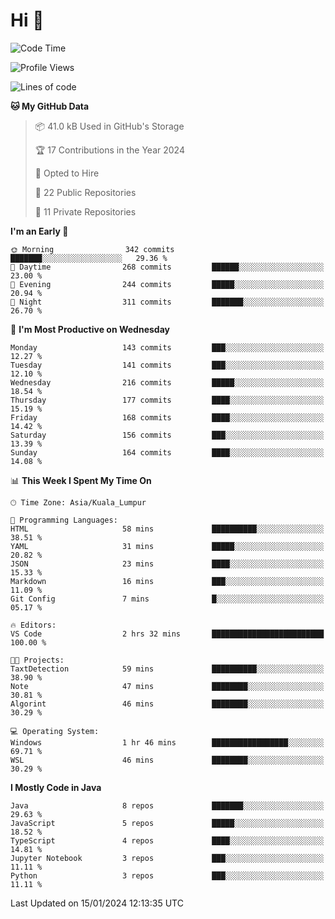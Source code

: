 <h1>Hi 👋</h1>

<!--START_SECTION:waka-->
![Code Time](http://img.shields.io/badge/Code%20Time-467%20hrs%2041%20mins-blue)

![Profile Views](http://img.shields.io/badge/Profile%20Views-3-blue)

![Lines of code](https://img.shields.io/badge/From%20Hello%20World%20I%27ve%20Written-1.2%20million%20lines%20of%20code-blue)

**🐱 My GitHub Data** 

> 📦 41.0 kB Used in GitHub's Storage 
 > 
> 🏆 17 Contributions in the Year 2024
 > 
> 💼 Opted to Hire
 > 
> 📜 22 Public Repositories 
 > 
> 🔑 11 Private Repositories 
 > 
**I'm an Early 🐤** 

```text
🌞 Morning                342 commits         ███████░░░░░░░░░░░░░░░░░░   29.36 % 
🌆 Daytime                268 commits         ██████░░░░░░░░░░░░░░░░░░░   23.00 % 
🌃 Evening                244 commits         █████░░░░░░░░░░░░░░░░░░░░   20.94 % 
🌙 Night                  311 commits         ███████░░░░░░░░░░░░░░░░░░   26.70 % 
```
📅 **I'm Most Productive on Wednesday** 

```text
Monday                   143 commits         ███░░░░░░░░░░░░░░░░░░░░░░   12.27 % 
Tuesday                  141 commits         ███░░░░░░░░░░░░░░░░░░░░░░   12.10 % 
Wednesday                216 commits         █████░░░░░░░░░░░░░░░░░░░░   18.54 % 
Thursday                 177 commits         ████░░░░░░░░░░░░░░░░░░░░░   15.19 % 
Friday                   168 commits         ████░░░░░░░░░░░░░░░░░░░░░   14.42 % 
Saturday                 156 commits         ███░░░░░░░░░░░░░░░░░░░░░░   13.39 % 
Sunday                   164 commits         ████░░░░░░░░░░░░░░░░░░░░░   14.08 % 
```


📊 **This Week I Spent My Time On** 

```text
🕑︎ Time Zone: Asia/Kuala_Lumpur

💬 Programming Languages: 
HTML                     58 mins             ██████████░░░░░░░░░░░░░░░   38.51 % 
YAML                     31 mins             █████░░░░░░░░░░░░░░░░░░░░   20.82 % 
JSON                     23 mins             ████░░░░░░░░░░░░░░░░░░░░░   15.33 % 
Markdown                 16 mins             ███░░░░░░░░░░░░░░░░░░░░░░   11.09 % 
Git Config               7 mins              █░░░░░░░░░░░░░░░░░░░░░░░░   05.17 % 

🔥 Editors: 
VS Code                  2 hrs 32 mins       █████████████████████████   100.00 % 

🐱‍💻 Projects: 
TaxtDetection            59 mins             ██████████░░░░░░░░░░░░░░░   38.90 % 
Note                     47 mins             ████████░░░░░░░░░░░░░░░░░   30.81 % 
Algorint                 46 mins             ████████░░░░░░░░░░░░░░░░░   30.29 % 

💻 Operating System: 
Windows                  1 hr 46 mins        █████████████████░░░░░░░░   69.71 % 
WSL                      46 mins             ████████░░░░░░░░░░░░░░░░░   30.29 % 
```

**I Mostly Code in Java** 

```text
Java                     8 repos             ███████░░░░░░░░░░░░░░░░░░   29.63 % 
JavaScript               5 repos             █████░░░░░░░░░░░░░░░░░░░░   18.52 % 
TypeScript               4 repos             ████░░░░░░░░░░░░░░░░░░░░░   14.81 % 
Jupyter Notebook         3 repos             ███░░░░░░░░░░░░░░░░░░░░░░   11.11 % 
Python                   3 repos             ███░░░░░░░░░░░░░░░░░░░░░░   11.11 % 
```




 Last Updated on 15/01/2024 12:13:35 UTC
<!--END_SECTION:waka-->
